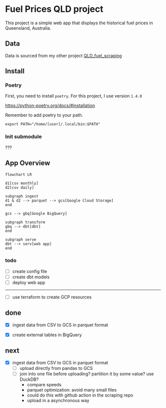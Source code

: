 # Fuel Prices QLD project

This project is a simple web app that displays the historical fuel prices in Queensland, Australia.

## Data

Data is sourced from my other project [QLD_fuel_scraping](https://github.com/gsajko/QLD_fuel_scraping)


## Install

### Poetry
First, you need to install `poetry`. For this project, I use version `1.4.0`

https://python-poetry.org/docs/#installation

Remember to add poetry to your path.

`export PATH="/home/[user]/.local/bin:$PATH"`

### Init submodule

???

### 

## App Overview
```mermaid
flowchart LR

d1[csv monthly]
d2[csv daily]

subgraph ingest
d1 & d2 --> parquet --> gcs[Google Cloud Storage]
end

gcs --> gbq[Google BigQuery]

subgraph transform
gbq --> dbt[dbt]
end

subgraph serve
dbt --> serv[web app]
end

```

### todo
- [ ] create config file
- [ ] create dbt models
- [ ] deploy web app

---
- [ ] use terraform to create GCP resources


## done
- [x] ingest data from CSV to GCS in parquet format
- [x] create external tables in BigQuery


## next
- [x] ingest data from CSV to GCS in parquet format
    - [ ] upload directly from pandas to GCS
    - [ ] join into one file before uploading? partition it by some value? use DuckDB?
        - compare speeds
        - parquet optimization: avoid many small files
        - could do this with github action in the scraping repo
        - upload in a asynchronous way